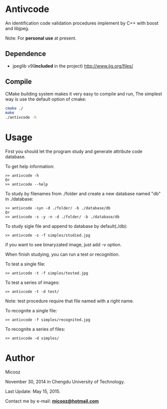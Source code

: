 # Antivcode

An identification code validation procedures implement by C++ with boost and libjpeg.

Note: For **personal use** at present.

## Dependence

* jpeglib v9(**included** in the project) http://www.ijg.org/files/

## Compile

CMake building system makes it very easy to compile and run, The simplest way is use the default option of cmake: 

```bash
cmake ./
make
./antivcode -h
```

# Usage

First you should let the program study and generate attribute code database.

To get help information:

```
>> antivcode -h
Or
>> antivcode --help
```

To study by filenames from ./folder and create a new database named "db" in ./database:

```
>> antivcode -syn -d ./folder/ -b ./database/db
Or
>> antivcode -s -y -n -d ./folder/ -b ./database/db
```

To study sigle file and append to database by default(./db):

```
>> antivcode -s -f simples/studied.jpg
```

if you want to see binaryzated image, just add -v option.

When finish studying, you can run a test or recognition.

To test a single file:

```
>> antivcode -t -f simples/tested.jpg
```

To test a series of images:

```
>> antivcode -t -d test/
```
Note: test procedure require that file named with a right name.

To recognite a single file:

```
>> antivcode -f simples/recognited.jpg
```

To recognite a series of files:

```
>> antivcode -d simples/
```

# Author

Micooz
 
November 30, 2014 in Chengdu University of Technology.

Last Update: May 15, 2015.

Contact me by e-mail: **micooz@hotmail.com**